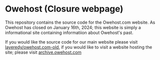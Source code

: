 # Owehost (Closure webpage)

This repository contains the source code for the Owehost.com website. As Owehost has closed on January 16th, 2024; this website is simply a informational site containing informatiion about Owehost's past. 

If you would like the source code for our main website please visit [layeredy/owehost.com-old](https://github.com/layeredy/owehost.com-old), if you would like to visit a website hosting the site; please visit [archive.owehost.com](https://archive.owehost.com)
